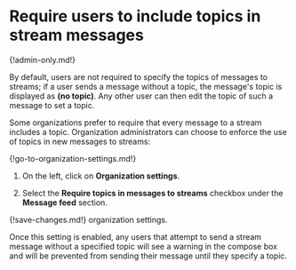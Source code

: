 # Require users to include topics in stream messages

{!admin-only.md!}

By default, users are not required to specify the topics of messages
to streams; if a user sends a message without a topic, the message's
topic is displayed as **(no topic)**.  Any other user can then edit
the topic of such a message to set a topic.

Some organizations prefer to require that every message to a stream
includes a topic.  Organization administrators can choose to enforce
the use of topics in new messages to streams:

{!go-to-organization-settings.md!}

1. On the left, click on **Organization settings**.

2. Select the **Require topics in messages to streams** checkbox under the
**Message feed** section.

{!save-changes.md!} organization settings.

Once this setting is enabled, any users that attempt to send a stream
message without a specified topic will see a warning in the compose
box and will be prevented from sending their message until they
specify a topic.
